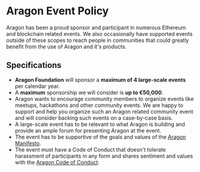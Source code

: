 # Aragon Event Policy

Aragon has been a proud sponsor and participant in numerous Ethereum and blockchain related events. We also occasionally have supported events outside of these scopes to reach people in communities that could greatly benefit from the use of Aragon and it's products.

## Specifications

- **Aragon Foundation** will sponsor a **maximum of 4 large-scale events** per calendar year.
- A **maximum** sponsorship we will consider is **up to €50,000**.
- Aragon wants to encourage community members to organize events like meetups, hackathons and other community events. We are happy to support and help you organize such an Aragon related community event and will consider backing such events on a case-by-case basis.
- A large-scale event has to be relevant to what Aragon is building and provide an ample forum for presenting Aragon at the event.
- The event has to be supportive of the goals and values of the [Aragon Manifesto](https://blog.aragon.org/the-aragon-manifesto-4a21212eac03/).
- The event must have a Code of Conduct that doesn't tolerate harassment of participants in any form and shares sentiment and values with the [Aragon Code of Conduct](https://wiki.aragon.org/documentation/Code_of_Conduct/).
